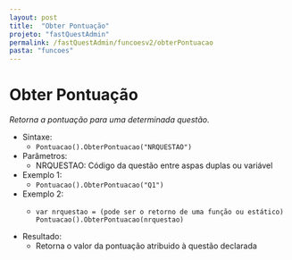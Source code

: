 ```yaml
---
layout: post
title:  "Obter Pontuação"
projeto: "fastQuestAdmin"
permalink: /fastQuestAdmin/funcoesv2/obterPontuacao
pasta: "funcoes"
---	
```


# Obter Pontuação
*Retorna a pontuação para uma determinada questão.*

- Sintaxe:
  - `Pontuacao().ObterPontuacao("NRQUESTAO")`
- Parâmetros:
  - NRQUESTAO: Código da questão entre aspas duplas ou variável
- Exemplo 1:
  - `Pontuacao().ObterPontuacao("Q1")`
- Exemplo 2:
  - <pre>
    <code>var nrquestao = (pode ser o retorno de uma função ou estático)
    Pontuacao().ObterPontuacao(nrquestao)</code>
    </pre>
- Resultado:
  - Retorna o valor da pontuação atribuido à questão declarada
  
